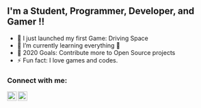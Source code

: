 ## I'm a Student, Programmer, Developer, and Gamer !!
- 🔭 I just launched my first Game: Driving Space
- 🌱 I’m currently learning everything 🤣
- 🥅 2020 Goals: Contribute more to Open Source projects
- ⚡ Fun fact: I love games and codes.

### Connect with me:

[<img align="left" alt="8deadlyjoker | LinkedIn" width="22px" src="https://cdn.jsdelivr.net/npm/simple-icons@v3/icons/linkedin.svg" />][linkedin]
[<img align="left" alt="8deadlyjoker | Instagram" width="22px" src="https://cdn.jsdelivr.net/npm/simple-icons@v3/icons/instagram.svg" />][instagram]

<br />

[instagram]: https://www.instagram.com/yash_shorey/
[linkedin]: https://www.linkedin.com/in/yash-pratap-singh-971523151/
